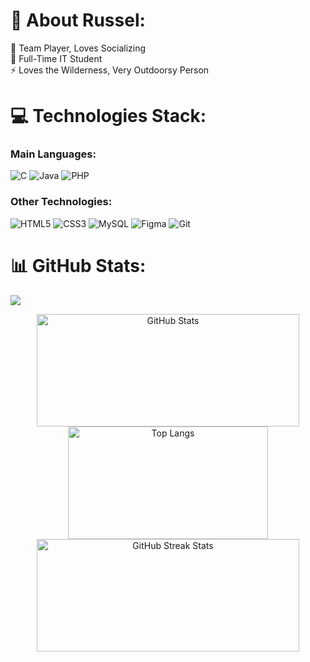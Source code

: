 # 💫 About Russel:
🤝 Team Player, Loves Socializing<br>🌱 Full-Time IT Student<br>⚡ Loves the Wilderness, Very Outdoorsy Person

# 💻 Technologies Stack:
### Main Languages:
![C](https://img.shields.io/badge/c-%2300599C.svg?style=for-the-badge&logo=c&logoColor=white) ![Java](https://img.shields.io/badge/java-%23ED8B00.svg?style=for-the-badge&logo=openjdk&logoColor=white) ![PHP](https://img.shields.io/badge/php-%23777BB4.svg?style=for-the-badge&logo=php&logoColor=white) 
### Other Technologies:
![HTML5](https://img.shields.io/badge/html5-%23E34F26.svg?style=for-the-badge&logo=html5&logoColor=white) ![CSS3](https://img.shields.io/badge/css3-%231572B6.svg?style=for-the-badge&logo=css3&logoColor=white) ![MySQL](https://img.shields.io/badge/mysql-4479A1.svg?style=for-the-badge&logo=mysql&logoColor=white) ![Figma](https://img.shields.io/badge/figma-%23F24E1E.svg?style=for-the-badge&logo=figma&logoColor=white) ![Git](https://img.shields.io/badge/git-%23F05033.svg?style=for-the-badge&logo=git&logoColor=white)

# 📊 GitHub Stats:
[![](https://visitcount.itsvg.in/api?id=kaiofour&icon=5&color=10)](https://visitcount.itsvg.in)
<p align="center">
  <img src="https://github-readme-stats.vercel.app/api?username=kaiofour&theme=dark&hide_border=false&include_all_commits=false&count_private=false" alt="GitHub Stats" width="420" height="180" /> 
  <img src="https://github-readme-stats.vercel.app/api/top-langs/?username=kaiofour&theme=dark&hide_border=false&include_all_commits=false&count_private=false&layout=compact" alt="Top Langs" width="320" height="180" />
  <img src="https://github-readme-streak-stats.herokuapp.com/?user=kaiofour&theme=dark&hide_border=false" alt="GitHub Streak Stats" width="420" height="180" />
</p>
<!-- Proudly created with GPRM ( https://gprm.itsvg.in ) -->
